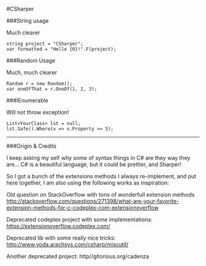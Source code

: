 #CSharper

###String usage

Much clearer

    string project = "CSharper";
    var formatted = "Hello {0}!".F(project); 

###Random Usage

Much, much clearer

    Random r = new Random();
    var oneOfThat = r.OneOf(1, 2, 3);

###IEnumerable

Will not throw exception!

    List<YourClass> lst = null;
    lst.Safe().Where(x => x.Property >= 5);

---

###Origin & Credits

I keep asking my self why some of syntax things in C# are they way they are... C# is a beautiful language, but it could be prettier, and Sharper!

So I got a bunch of the extensions methods I always re-implement, and put here together, I am also using the following works as inspiration:

Old question on StackOverflow with tons of wonderfull extension methods
http://stackoverflow.com/questions/271398/what-are-your-favorite-extension-methods-for-c-codeplex-com-extensionoverflow

Deprecated codeplex project with some implementations:
https://extensionoverflow.codeplex.com/

Deprecated lib with some really nice tricks:
http://www.yoda.arachsys.com/csharp/miscutil/

Another deprecated project:
http//gitorious.org/cadenza